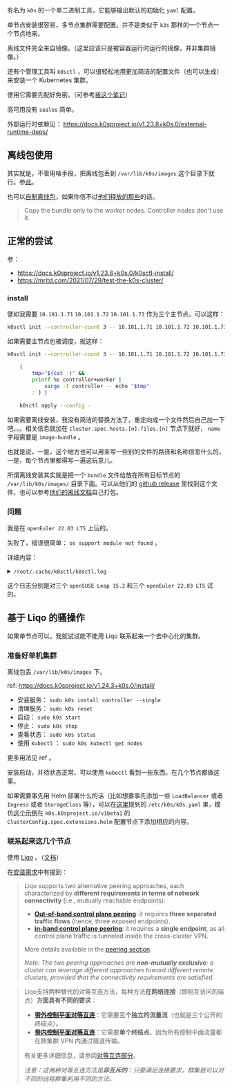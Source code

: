 
有名为 `k0s` 的一个单二进制工具，它能够输出默认的初始化 `yaml` 配置。

单节点安装很容易，多节点集群需要配置。并不是类似于 `k3s` 那样的一个节点一个节点地来。

离线文件完全来自镜像。（这里应该只是被容器运行时运行的镜像，并非集群镜像。）

还有个管理工具叫 `k0sctl` ，可以很轻松地用更加简洁的配置文件（也可以生成）来安装一个 Kubernetes 集群。

使用它需要先配好免密。（可参考[我这个笔记](../ssh-note#%E5%85%8D%E5%AF%86)）

高可用没有 `sealos` 简单。

外部运行时依赖见： https://docs.k0sproject.io/v1.23.8+k0s.0/external-runtime-deps/

## 离线包使用

其实就是，不管用啥手段，把离线包丢到 `/var/lib/k0s/images` 这个目录下就行。参[此](https://docs.k0sproject.io/v1.24.3+k0s.0/airgap-install/#2a-sync-the-bundle-file-with-the-airgapped-machine-locally)。

也可以[自制离线包](https://docs.k0sproject.io/v1.24.3+k0s.0/airgap-install/#1-create-your-own-image-bundle-optional)，如果你信不过[他们释放的那些](https://github.com/k0sproject/k0s/releases)的话。

> Copy the bundle only to the worker nodes. Controller nodes don't use it.
> 

## 正常的尝试

参：
- https://docs.k0sproject.io/v1.23.8+k0s.0/k0sctl-install/
- https://mritd.com/2021/07/29/test-the-k0s-cluster/

### install

譬如我需要 `10.101.1.71` `10.101.1.72` `10.101.1.73` 作为三个主节点，可以这样：

~~~ sh
k0sctl init --controller-count 3 -- 10.101.1.71 10.101.1.72 10.101.1.73 | k0sctl apply --config -
~~~

如果需要主节点也被调度，就这样：

~~~ sh
k0sctl init --controller-count 3 -- 10.101.1.71 10.101.1.72 10.101.1.73 |
    
    (
        tmp="$(cat -)" &&
        printf %s controller+worker |
            xargs -I controller -- echo "$tmp"
        : ) |
    
    k0sctl apply --config -
~~~


如果需要离线安装，我没有简洁的替换方法了，重定向成一个文件然后自己加一下吧。。。相关信息就加在 `Cluster.spec.hosts.[n].files.[n]` 节点下就好， `name` 字段需要是 `image-bundle` 。

也就是说，一是，这个地方也可以用来写一些别的文件的路径和名称信息什么的，一是，每个节点里都得写一遍这玩意儿。

所谓离线安装其实就是把一个 `bundle` 文件给放在所有目标节点的 `/var/lib/k0s/images/` 目录下面。可以从他们的 [github release](https://github.com/k0sproject/k0s/releases) 里找到这个文件，也可以参考[他们的离线文档](https://docs.k0sproject.io/v1.23.8+k0s.0/airgap-install/)自己打包。

### 问题

我是在 `openEuler 22.03 LTS` 上玩的。

失败了，错误很简单： `os support module not found` 。

详细内容：

<details>

<summary>
<code>/root/.cache/k0sctl/k0sctl.log</code>
</summary>

~~~ text
time="26 Jun 22 20:20 CST" level=info msg="###### New session ######"
time="26 Jun 22 20:20 CST" level=debug msg="upgrade check failed: failed to get the latest version information"
time="26 Jun 22 20:20 CST" level=debug msg="Loaded configuration:\napiVersion: k0sctl.k0sproject.io/v1beta1\nkind: Cluster\nmetadata:\n  name: k0s-cluster\nspec:\n  hosts:\n  - ssh:\n      address: 10.101.1.91\n      user: root\n      port: 22\n      keyPath: /root/.ssh/id_rsa\n    role: controller+worker\n  - ssh:\n      address: 10.101.1.92\n      user: root\n      port: 22\n      keyPath: /root/.ssh/id_rsa\n    role: controller+worker\n  - ssh:\n      address: 10.101.1.93\n      user: root\n      port: 22\n      keyPath: /root/.ssh/id_rsa\n    role: controller+worker\n  k0s:\n    version: 1.23.8+k0s.0\n    dynamicConfig: false\n    config:\n      apiVersion: k0s.k0sproject.io/v1beta1\n      kind: Cluster\n      metadata:\n        name: k0s\n      spec:\n        api:\n          k0sApiPort: 9443\n          port: 6443\n        installConfig:\n          users:\n            etcdUser: etcd\n            kineUser: kube-apiserver\n            konnectivityUser: konnectivity-server\n            kubeAPIserverUser: kube-apiserver\n            kubeSchedulerUser: kube-scheduler\n        konnectivity:\n          adminPort: 8133\n          agentPort: 8132\n        network:\n          kubeProxy:\n            disabled: false\n            mode: iptables\n          kuberouter:\n            autoMTU: true\n            mtu: 0\n            peerRouterASNs: \"\"\n            peerRouterIPs: \"\"\n          podCIDR: 10.244.0.0/16\n          provider: kuberouter\n          serviceCIDR: 10.96.0.0/12\n        podSecurityPolicy:\n          defaultPolicy: 00-k0s-privileged\n        storage:\n          type: etcd\n        telemetry:\n          enabled: true\n"
time="26 Jun 22 20:20 CST" level=debug msg="Preparing phase 'Connect to hosts'"
time="26 Jun 22 20:20 CST" level=info msg="\x1b[32m==> Running phase: Connect to hosts\x1b[0m"
time="26 Jun 22 20:20 CST" level=debug msg="[ssh] 10.101.1.91:22: executing `uname | grep -q Linux`"
time="26 Jun 22 20:20 CST" level=debug msg="[ssh] 10.101.1.93:22: executing `uname | grep -q Linux`"
time="26 Jun 22 20:20 CST" level=debug msg="[ssh] 10.101.1.92:22: executing `uname | grep -q Linux`"
time="26 Jun 22 20:20 CST" level=debug msg="[ssh] 10.101.1.91:22: executing `cat /etc/os-release || cat /usr/lib/os-release`"
time="26 Jun 22 20:20 CST" level=debug msg="[ssh] 10.101.1.91:22: NAME=\"openSUSE Leap\""
time="26 Jun 22 20:20 CST" level=debug msg="[ssh] 10.101.1.91:22: VERSION=\"15.2\""
time="26 Jun 22 20:20 CST" level=debug msg="[ssh] 10.101.1.91:22: ID=\"opensuse-leap\""
time="26 Jun 22 20:20 CST" level=debug msg="[ssh] 10.101.1.91:22: ID_LIKE=\"suse opensuse\""
time="26 Jun 22 20:20 CST" level=debug msg="[ssh] 10.101.1.91:22: VERSION_ID=\"15.2\""
time="26 Jun 22 20:20 CST" level=debug msg="[ssh] 10.101.1.91:22: PRETTY_NAME=\"openSUSE Leap 15.2\""
time="26 Jun 22 20:20 CST" level=debug msg="[ssh] 10.101.1.92:22: executing `cat /etc/os-release || cat /usr/lib/os-release`"
time="26 Jun 22 20:20 CST" level=debug msg="[ssh] 10.101.1.91:22: ANSI_COLOR=\"0;32\""
time="26 Jun 22 20:20 CST" level=debug msg="[ssh] 10.101.1.91:22: CPE_NAME=\"cpe:/o:opensuse:leap:15.2\""
time="26 Jun 22 20:20 CST" level=debug msg="[ssh] 10.101.1.91:22: BUG_REPORT_URL=\"https://bugs.opensuse.org\""
time="26 Jun 22 20:20 CST" level=debug msg="[ssh] 10.101.1.91:22: HOME_URL=\"https://www.opensuse.org/\""
time="26 Jun 22 20:20 CST" level=debug msg="[ssh] 10.101.1.91:22: executing `[ \"$(id -u)\" = 0 ]`"
time="26 Jun 22 20:20 CST" level=info msg="[ssh] 10.101.1.91:22: connected"
time="26 Jun 22 20:20 CST" level=debug msg="[ssh] 10.101.1.92:22: NAME=\"openSUSE Leap\""
time="26 Jun 22 20:20 CST" level=debug msg="[ssh] 10.101.1.92:22: VERSION=\"15.2\""
time="26 Jun 22 20:20 CST" level=debug msg="[ssh] 10.101.1.92:22: ID=\"opensuse-leap\""
time="26 Jun 22 20:20 CST" level=debug msg="[ssh] 10.101.1.92:22: ID_LIKE=\"suse opensuse\""
time="26 Jun 22 20:20 CST" level=debug msg="[ssh] 10.101.1.92:22: VERSION_ID=\"15.2\""
time="26 Jun 22 20:20 CST" level=debug msg="[ssh] 10.101.1.92:22: PRETTY_NAME=\"openSUSE Leap 15.2\""
time="26 Jun 22 20:20 CST" level=debug msg="[ssh] 10.101.1.92:22: ANSI_COLOR=\"0;32\""
time="26 Jun 22 20:20 CST" level=debug msg="[ssh] 10.101.1.92:22: CPE_NAME=\"cpe:/o:opensuse:leap:15.2\""
time="26 Jun 22 20:20 CST" level=debug msg="[ssh] 10.101.1.92:22: BUG_REPORT_URL=\"https://bugs.opensuse.org\""
time="26 Jun 22 20:20 CST" level=debug msg="[ssh] 10.101.1.92:22: HOME_URL=\"https://www.opensuse.org/\""
time="26 Jun 22 20:20 CST" level=debug msg="[ssh] 10.101.1.92:22: executing `[ \"$(id -u)\" = 0 ]`"
time="26 Jun 22 20:20 CST" level=info msg="[ssh] 10.101.1.92:22: connected"
time="26 Jun 22 20:20 CST" level=debug msg="[ssh] 10.101.1.93:22: executing `cat /etc/os-release || cat /usr/lib/os-release`"
time="26 Jun 22 20:20 CST" level=debug msg="[ssh] 10.101.1.93:22: NAME=\"openSUSE Leap\""
time="26 Jun 22 20:20 CST" level=debug msg="[ssh] 10.101.1.93:22: VERSION=\"15.2\""
time="26 Jun 22 20:20 CST" level=debug msg="[ssh] 10.101.1.93:22: ID=\"opensuse-leap\""
time="26 Jun 22 20:20 CST" level=debug msg="[ssh] 10.101.1.93:22: ID_LIKE=\"suse opensuse\""
time="26 Jun 22 20:20 CST" level=debug msg="[ssh] 10.101.1.93:22: VERSION_ID=\"15.2\""
time="26 Jun 22 20:20 CST" level=debug msg="[ssh] 10.101.1.93:22: PRETTY_NAME=\"openSUSE Leap 15.2\""
time="26 Jun 22 20:20 CST" level=debug msg="[ssh] 10.101.1.93:22: ANSI_COLOR=\"0;32\""
time="26 Jun 22 20:20 CST" level=debug msg="[ssh] 10.101.1.93:22: CPE_NAME=\"cpe:/o:opensuse:leap:15.2\""
time="26 Jun 22 20:20 CST" level=debug msg="[ssh] 10.101.1.93:22: BUG_REPORT_URL=\"https://bugs.opensuse.org\""
time="26 Jun 22 20:20 CST" level=debug msg="[ssh] 10.101.1.93:22: HOME_URL=\"https://www.opensuse.org/\""
time="26 Jun 22 20:20 CST" level=debug msg="[ssh] 10.101.1.93:22: executing `[ \"$(id -u)\" = 0 ]`"
time="26 Jun 22 20:20 CST" level=info msg="[ssh] 10.101.1.93:22: connected"
time="26 Jun 22 20:20 CST" level=debug msg="Preparing phase 'Detect host operating systems'"
time="26 Jun 22 20:20 CST" level=info msg="\x1b[32m==> Running phase: Detect host operating systems\x1b[0m"
time="26 Jun 22 20:20 CST" level=info msg="###### New session ######"
time="26 Jun 22 20:20 CST" level=error msg="apply failed - log file saved to /root/.cache/k0sctl/k0sctl.log"
time="26 Jun 22 20:20 CST" level=fatal msg="failed on 3 hosts:\n - [ssh] 10.101.1.91:22: os support module not found\n - [ssh] 10.101.1.92:22: os support module not found\n - [ssh] 10.101.1.93:22: os support module not found"
time="29 Jun 22 19:09 CST" level=info msg="###### New session ######"
time="29 Jun 22 19:09 CST" level=debug msg="upgrade check failed: failed to get the latest version information"
time="29 Jun 22 19:09 CST" level=debug msg="Loaded configuration:\napiVersion: k0sctl.k0sproject.io/v1beta1\nkind: Cluster\nmetadata:\n  name: k0s-cluster\nspec:\n  hosts:\n  - ssh:\n      address: 10.101.1.71\n      user: root\n      port: 22\n      keyPath: /root/.ssh/id_rsa\n    role: controller+worker\n  - ssh:\n      address: 10.101.1.72\n      user: root\n      port: 22\n      keyPath: /root/.ssh/id_rsa\n    role: controller+worker\n  - ssh:\n      address: 10.101.1.73\n      user: root\n      port: 22\n      keyPath: /root/.ssh/id_rsa\n    role: controller+worker\n  k0s:\n    version: \"\"\n    dynamicConfig: false\n"
time="29 Jun 22 19:10 CST" level=debug msg="Preparing phase 'Connect to hosts'"
time="29 Jun 22 19:10 CST" level=info msg="\x1b[32m==> Running phase: Connect to hosts\x1b[0m"
time="29 Jun 22 19:10 CST" level=debug msg="[ssh] 10.101.1.71:22: executing `uname | grep -q Linux`"
time="29 Jun 22 19:10 CST" level=debug msg="[ssh] 10.101.1.72:22: executing `uname | grep -q Linux`"
time="29 Jun 22 19:10 CST" level=debug msg="[ssh] 10.101.1.73:22: executing `uname | grep -q Linux`"
time="29 Jun 22 19:10 CST" level=debug msg="[ssh] 10.101.1.71:22: executing `cat /etc/os-release || cat /usr/lib/os-release`"
time="29 Jun 22 19:10 CST" level=debug msg="[ssh] 10.101.1.72:22: executing `cat /etc/os-release || cat /usr/lib/os-release`"
time="29 Jun 22 19:10 CST" level=debug msg="[ssh] 10.101.1.71:22: NAME=\"openEuler\""
time="29 Jun 22 19:10 CST" level=debug msg="[ssh] 10.101.1.71:22: VERSION=\"22.03 LTS\""
time="29 Jun 22 19:10 CST" level=debug msg="[ssh] 10.101.1.71:22: ID=\"openEuler\""
time="29 Jun 22 19:10 CST" level=debug msg="[ssh] 10.101.1.71:22: VERSION_ID=\"22.03\""
time="29 Jun 22 19:10 CST" level=debug msg="[ssh] 10.101.1.71:22: PRETTY_NAME=\"openEuler 22.03 LTS\""
time="29 Jun 22 19:10 CST" level=debug msg="[ssh] 10.101.1.71:22: ANSI_COLOR=\"0;31\""
time="29 Jun 22 19:10 CST" level=debug msg="[ssh] 10.101.1.71:22: "
time="29 Jun 22 19:10 CST" level=debug msg="[ssh] 10.101.1.71:22: executing `[ \"$(id -u)\" = 0 ]`"
time="29 Jun 22 19:10 CST" level=debug msg="[ssh] 10.101.1.73:22: executing `cat /etc/os-release || cat /usr/lib/os-release`"
time="29 Jun 22 19:10 CST" level=debug msg="[ssh] 10.101.1.72:22: NAME=\"openEuler\""
time="29 Jun 22 19:10 CST" level=debug msg="[ssh] 10.101.1.72:22: VERSION=\"22.03 LTS\""
time="29 Jun 22 19:10 CST" level=debug msg="[ssh] 10.101.1.72:22: ID=\"openEuler\""
time="29 Jun 22 19:10 CST" level=debug msg="[ssh] 10.101.1.72:22: VERSION_ID=\"22.03\""
time="29 Jun 22 19:10 CST" level=debug msg="[ssh] 10.101.1.72:22: PRETTY_NAME=\"openEuler 22.03 LTS\""
time="29 Jun 22 19:10 CST" level=debug msg="[ssh] 10.101.1.72:22: ANSI_COLOR=\"0;31\""
time="29 Jun 22 19:10 CST" level=debug msg="[ssh] 10.101.1.72:22: "
time="29 Jun 22 19:10 CST" level=debug msg="[ssh] 10.101.1.72:22: executing `[ \"$(id -u)\" = 0 ]`"
time="29 Jun 22 19:10 CST" level=info msg="[ssh] 10.101.1.71:22: connected"
time="29 Jun 22 19:10 CST" level=info msg="[ssh] 10.101.1.72:22: connected"
time="29 Jun 22 19:10 CST" level=debug msg="[ssh] 10.101.1.73:22: NAME=\"openEuler\""
time="29 Jun 22 19:10 CST" level=debug msg="[ssh] 10.101.1.73:22: VERSION=\"22.03 LTS\""
time="29 Jun 22 19:10 CST" level=debug msg="[ssh] 10.101.1.73:22: ID=\"openEuler\""
time="29 Jun 22 19:10 CST" level=debug msg="[ssh] 10.101.1.73:22: VERSION_ID=\"22.03\""
time="29 Jun 22 19:10 CST" level=debug msg="[ssh] 10.101.1.73:22: PRETTY_NAME=\"openEuler 22.03 LTS\""
time="29 Jun 22 19:10 CST" level=debug msg="[ssh] 10.101.1.73:22: ANSI_COLOR=\"0;31\""
time="29 Jun 22 19:10 CST" level=debug msg="[ssh] 10.101.1.73:22: "
time="29 Jun 22 19:10 CST" level=debug msg="[ssh] 10.101.1.73:22: executing `[ \"$(id -u)\" = 0 ]`"
time="29 Jun 22 19:10 CST" level=info msg="[ssh] 10.101.1.73:22: connected"
time="29 Jun 22 19:10 CST" level=debug msg="Preparing phase 'Detect host operating systems'"
time="29 Jun 22 19:10 CST" level=info msg="\x1b[32m==> Running phase: Detect host operating systems\x1b[0m"
time="29 Jun 22 19:10 CST" level=info msg="###### New session ######"
time="29 Jun 22 19:10 CST" level=error msg="apply failed - log file saved to /root/.cache/k0sctl/k0sctl.log"
time="29 Jun 22 19:10 CST" level=fatal msg="failed on 3 hosts:\n - [ssh] 10.101.1.71:22: os support module not found\n - [ssh] 10.101.1.72:22: os support module not found\n - [ssh] 10.101.1.73:22: os support module not found"
~~~

</details>

这个日志分别是对三个 `openSUSE Leap 15.2` 和三个 `openEuler 22.03 LTS` 试的。

## 基于 Liqo 的骚操作

如果单节点可以，我就试试能不能用 Liqo 联系起来一个去中心化的集群。

### 准备好单机集群

离线包丢 `/var/lib/k0s/images` 下。

ref: https://docs.k0sproject.io/v1.24.3+k0s.0/install/

- 安装服务： `sudo k0s install controller --single`
- 清理服务： `sudo k0s reset`
- 启动： `sudo k0s start`
- 停止： `sudo k0s stop`
- 查看状态： `sudo k0s status`
- 使用 `kubectl` ： `sudo k0s kubectl get nodes`

更多用法见 ref 。

安装启动，并待状态正常、可以使用 `kubectl` 看到一些东西。在几个节点都做这事。

如果需要事先用 Helm 部署什么的话（比如想要事先添加一些 `LoadBalancer` 或者 `Ingress` 或者 `StorageClass` 等），可以在[这里](https://docs.k0sproject.io/v1.24.3+k0s.0/configuration/)提到的 `/etc/k0s/k0s.yaml` 里，模仿[这个示例](https://docs.k0sproject.io/v1.24.3+k0s.0/examples/traefik-ingress/)在 `k0s.k0sproject.io/v1beta1` 的 `ClusterConfig.spec.extensions.helm` 配置节点下添加相应的内容。

### 联系起来这几个节点

使用 [Liqo](https://liqo.io/) 。（[文档](https://docs.liqo.io/en/latest/)）

在[安装需求](https://docs.liqo.io/en/latest/installation/requirements.html)中有提到：

> Liqo supports two alternative peering approaches, each characterized by **different requirements in terms of network connectivity** (i.e., mutually reachable endpoints):
> 
> - [**Out-of-band control plane peering**](https://docs.liqo.io/en/latest/features/peering.html#featurespeeringoutofbandcontrolplane): it requires **three separated traffic flows** (hence, three exposed endpoints).
> - [**in-band control plane peering**](https://docs.liqo.io/en/latest/features/peering.html#featurespeeringinbandcontrolplane): it requires a **single endpoint**, as all control plane traffic is tunneled inside the cross-cluster VPN.
> 
> More details available in the [peering section](https://docs.liqo.io/en/latest/features/peering.html).
> 
> *Note: The two peering approaches are **non-mutually exclusive**: a cluster can leverage different approaches toward different remote clusters, provided that the connectivity requirements are satisfied.*
> 


> Liqo支持两种替代的对等互连方法，每种方法**在网络连接**（即相互访问的端点）**方面具有不同的要求**：
> 
> - [**带外控制平面对等互连**](https://docs.liqo.io/en/latest/features/peering.html#featurespeeringoutofbandcontrolplane)：它需要**三个独立的流量流**（也就是三个公开的终结点）。
> - [**带内控制平面对等互连**](https://docs.liqo.io/en/latest/features/peering.html#featurespeeringinbandcontrolplane)：它需要**单个终结点**，因为所有控制平面流量都在跨集群 VPN 内通过隧道传输。
>     
> 有关更多详细信息，请参阅[对等互连部分](https://docs.liqo.io/en/latest/features/peering.html)。
> 
> *注意：这两种对等互连方法是**非互斥的**：只要满足连接要求，群集就可以对不同的远程群集利用不同的方法。*
> 







